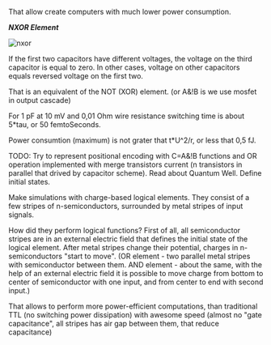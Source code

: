 That allow create computers with much lower power consumption.


***NXOR Element***

![nxor](https://raw.githubusercontent.com/ValeryAndreevichPushkarev/ReactiveLogicalElements/main/index.jpeg)

If the first two capacitors have different voltages, the voltage on the third capacitor is equal to zero.
In other cases, voltage on other capacitors equals reversed voltage on the first two.

That is an equivalent of the NOT (XOR) element. (or A&!B is we use mosfet in output cascade)

For 1 pF at 10 mV and 0,01 Ohm wire resistance switching time is about 5*tau, or 50 femtoSeconds.

Power consumtion (maximum) is not grater that t*U^2/r, or less that 0,5 fJ.


TODO: 
Try to represent positional encoding with C=A&!B functions and OR operation implemented with merge transistors current (n transistors in parallel that drived by capacitor scheme).
Read about Quantum Well.
Define initial states.

Make simulations with charge-based logical elements.
They consist of a few stripes of n-semiconductors, surrounded by metal stripes of input signals.

How did they perform logical functions?
First of all, all semiconductor stripes are in an external electric field that defines the initial state of the logical element. 
After metal stripes change their potential, charges in n-semiconductors "start to move".
(OR element - two parallel metal stripes with semiconductor between them.
AND element - about the same, with the help of an external electric field it is possible to move charge from bottom to center of semiconductor with one input, and from center to end with second input.)

That allows to perform more power-efficient computations, than traditional TTL (no switching power dissipation) with awesome speed (almost no "gate capacitance", all stripes has air gap between them, that reduce capacitance)


